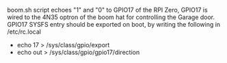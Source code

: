 boom.sh script echoes "1" and "0" to GPIO17 of the RPI Zero, GPIO17 is wired to the 4N35 optron of the boom hat for controlling the Garage door.
GPIO17 SYSFS entry should be exported on boot, by writing the following in /etc/rc.local

- echo 17 > /sys/class/gpio/export
- echo out > /sys/class/gpio/gpio17/direction